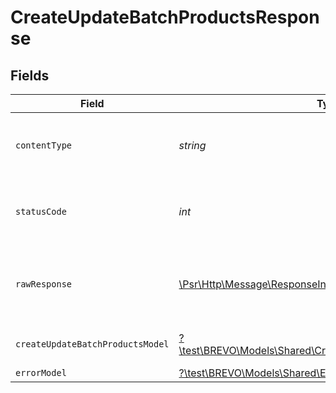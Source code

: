 # CreateUpdateBatchProductsResponse


## Fields

| Field                                                                                                              | Type                                                                                                               | Required                                                                                                           | Description                                                                                                        |
| ------------------------------------------------------------------------------------------------------------------ | ------------------------------------------------------------------------------------------------------------------ | ------------------------------------------------------------------------------------------------------------------ | ------------------------------------------------------------------------------------------------------------------ |
| `contentType`                                                                                                      | *string*                                                                                                           | :heavy_check_mark:                                                                                                 | HTTP response content type for this operation                                                                      |
| `statusCode`                                                                                                       | *int*                                                                                                              | :heavy_check_mark:                                                                                                 | HTTP response status code for this operation                                                                       |
| `rawResponse`                                                                                                      | [\Psr\Http\Message\ResponseInterface](https://www.php-fig.org/psr/psr-7/#33-psrhttpmessageresponseinterface)       | :heavy_minus_sign:                                                                                                 | Raw HTTP response; suitable for custom response parsing                                                            |
| `createUpdateBatchProductsModel`                                                                                   | [?\test\BREVO\Models\Shared\CreateUpdateBatchProductsModel](../../Models/Shared/CreateUpdateBatchProductsModel.md) | :heavy_minus_sign:                                                                                                 | Products created and updated                                                                                       |
| `errorModel`                                                                                                       | [?\test\BREVO\Models\Shared\ErrorModel](../../Models/Shared/ErrorModel.md)                                         | :heavy_minus_sign:                                                                                                 | bad request                                                                                                        |